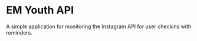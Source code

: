 EM Youth API
======

A simple application for monitoring the Instagram API for user checkins with reminders.